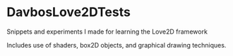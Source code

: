 # DavbosLove2DTests
Snippets and experiments I made for learning the Love2D framework

Includes use of shaders, box2D objects, and graphical drawing techniques.